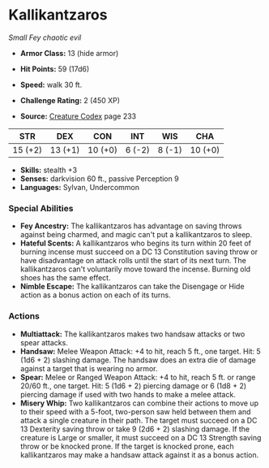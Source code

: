 # Kallikantzaros

*Small* *Fey* *chaotic evil*

- **Armor Class:** 13 (hide armor)
- **Hit Points:** 59 (17d6)
- **Speed:** walk 30 ft.

- **Challenge Rating:** 2 (450 XP)
- **Source:** [Creature Codex](https://koboldpress.com/kpstore/product/creature-codex-for-5th-edition-dnd) page 233

| STR | DEX | CON | INT | WIS | CHA |
| --- | --- | --- | --- | --- | --- |
| 15 (+2) | 13 (+1) | 10 (+0) | 6 (-2) | 8 (-1) | 10 (+0) |

- **Skills:** stealth +3
- **Senses:** darkvision 60 ft., passive Perception 9
- **Languages:** Sylvan, Undercommon

### Special Abilities

- **Fey Ancestry:** The kallikantzaros has advantage on saving throws against being charmed, and magic can't put a kallikantzaros to sleep.
- **Hateful Scents:** A kallikantzaros who begins its turn within 20 feet of burning incense must succeed on a DC 13 Constitution saving throw or have disadvantage on attack rolls until the start of its next turn. The kallikantzaros can't voluntarily move toward the incense. Burning old shoes has the same effect.
- **Nimble Escape:** The kallikantzaros can take the Disengage or Hide action as a bonus action on each of its turns.

### Actions

- **Multiattack:** The kallikantzaros makes two handsaw attacks or two spear attacks.
- **Handsaw:** Melee Weapon Attack: +4 to hit, reach 5 ft., one target. Hit: 5 (1d6 + 2) slashing damage. The handsaw does an extra die of damage against a target that is wearing no armor.
- **Spear:** Melee or Ranged Weapon Attack: +4 to hit, reach 5 ft. or range 20/60 ft., one target. Hit: 5 (1d6 + 2) piercing damage or 6 (1d8 + 2) piercing damage if used with two hands to make a melee attack.
- **Misery Whip:** Two kallikantzaros can combine their actions to move up to their speed with a 5-foot, two-person saw held between them and attack a single creature in their path. The target must succeed on a DC 13 Dexterity saving throw or take 9 (2d6 + 2) slashing damage. If the creature is Large or smaller, it must succeed on a DC 13 Strength saving throw or be knocked prone. If the target is knocked prone, each kallikantzaros may make a handsaw attack against it as a bonus action.


